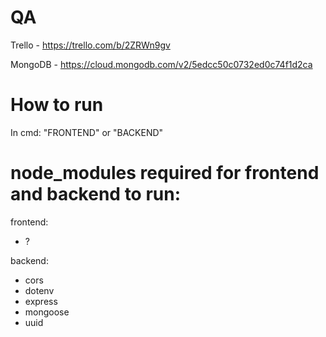 # QA

Trello - https://trello.com/b/2ZRWn9gv

MongoDB - https://cloud.mongodb.com/v2/5edcc50c0732ed0c74f1d2ca

# How to run

In cmd: "FRONTEND" or "BACKEND"

# node_modules required for frontend and backend to run:

frontend:

- ?

backend:
- cors
- dotenv
- express
- mongoose
- uuid
